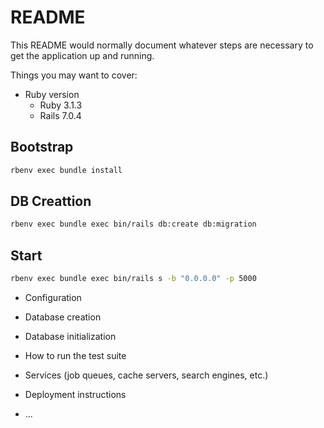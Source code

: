 # README

This README would normally document whatever steps are necessary to get the
application up and running.

Things you may want to cover:

* Ruby version
  * Ruby 3.1.3
  * Rails 7.0.4

## Bootstrap
```sh
rbenv exec bundle install
```

## DB Creattion
```sh
rbenv exec bundle exec bin/rails db:create db:migration
```

## Start
```sh
rbenv exec bundle exec bin/rails s -b "0.0.0.0" -p 5000
```
* Configuration

* Database creation

* Database initialization

* How to run the test suite

* Services (job queues, cache servers, search engines, etc.)

* Deployment instructions

* ...
